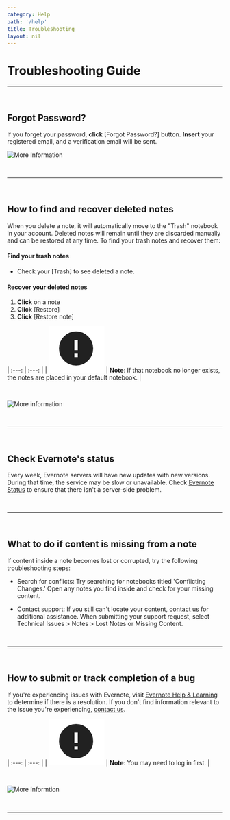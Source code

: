 ```yaml
---
category: Help
path: '/help'
title: Troubleshooting
layout: nil
---
```


# Troubleshooting Guide

___

<br>

## Forgot Password?

If you forget your password, **click** [Forgot Password?] button. **Insert** your registered email, and a verification email will be sent.

![More Information](https://media.giphy.com/media/VbcIhH98qoHnB10GUc/giphy.gif)

<br>

___

<br>

## How to find and recover deleted notes

When you delete a note, it will automatically move to the "Trash" notebook in your account. Deleted notes will remain until they are discarded manually and can be restored at any time. To find your trash notes and recover them:

#### Find your trash notes

   * Check your [Trash] to see deleted a note.

#### Recover your deleted notes

   1. **Click** on a note 
   2. **Click** [Restore]
   3. **Click** [Restore note]
    
   | :---: | :---: |
    | <img src="https://raw.githubusercontent.com/SkylarZhao6/EvernoteGuide/gh-pages/images/MoreInformation.png" id="note"> |     **Note**: If that notebook no longer exists, the notes are placed in your default notebook. |
    
   <br>
    
   ![More information](https://media.giphy.com/media/jV5dd1hZt0yf8gXHGQ/giphy.gif)

<br>

___

<br>

## Check Evernote's status

Every week, Evernote servers will have new updates with new versions. During that time, the service may be slow or unavailable. Check [Evernote Status](status.evernote.com) to ensure that there isn't a server-side problem.

<br>

___

<br>

## What to do if content is missing from a note

If content inside a note becomes lost or corrupted, try the following troubleshooting steps:

* Search for conflicts: Try searching for notebooks titled 'Conflicting Changes.' Open any notes you find inside and check for your missing content.

* Contact support: If you still can't locate your content, [contact us](https://www.evernote.com/SupportLogin.action) for additional assistance. When submitting your support request, select Technical Issues > Notes > Lost Notes or Missing Content.

<br>

___

<br>

## How to submit or track completion of a bug

If you're experiencing issues with Evernote, visit [Evernote Help & Learning](https://help.evernote.com/hc/en-us) to determine if there is a resolution. If you don't find information relevant to the issue you're experiencing, [contact us](https://help.evernote.com/hc/en-us/requests/new?createdate=2020-02-27&em=ahon2798@gmail.com&flash_digest=20ad28cf9e30a8251f5414f3b8adf8f8fc5484b3&sla=f368c7a8d&uid=213002881&un=ahon2798).

| :---: | :---: |
    | <img src="https://raw.githubusercontent.com/SkylarZhao6/EvernoteGuide/gh-pages/images/MoreInformation.png" id="note"> |     **Note**: You may need to log in first. |

<br>
    
![More Informtion](https://media.giphy.com/media/U6FVChXJvWkThZiRcJ/giphy.gif)

<br>

___
